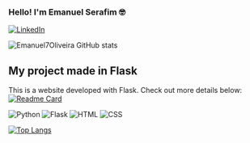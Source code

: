 
### Hello! I'm Emanuel Serafim 🤓

[![LinkedIn](https://img.shields.io/badge/LinkedIn-0077B5?style=for-the-badge&logo=linkedin&logoColor=white)](https://www.linkedin.com/in/emanuelserafimoliveira?utm_source=share&utm_campaign=share_via&utm_content=profile&utm_medium=android_app)

![Emanuel7Oliveira GitHub stats](https://github-readme-stats.vercel.app/api?username=Emanuel7Oliveira&show_icons=true&theme=catppuccin_mocha)

## My project made in Flask  
This is a website developed with Flask. Check out more details below: 
[![Readme Card](https://github-readme-stats.vercel.app/api/pin/?username=Emanuel7Oliveira&repo=Flask-website&theme=catppuccin_mocha)](https://github.com/Emanuel7Oliveira/Flask-website)

![Python](https://img.shields.io/badge/Python-3.11-blue)
![Flask](https://img.shields.io/badge/Flask-2.3-green)
![HTML](https://img.shields.io/badge/HTML-5-red)
![CSS](https://img.shields.io/badge/CSS-3-yellow)

[![Top Langs](https://github-readme-stats.vercel.app/api/top-langs/?username=Emanuel7Oliveira&theme=catppuccin_mocha&hide_border=true)](https://github.com/Emanuel7Oliveira)
